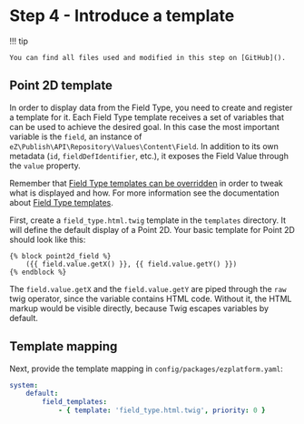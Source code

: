 # Step 4 - Introduce a template

!!! tip

    You can find all files used and modified in this step on [GitHub]().

## Point 2D template

In order to display data from the Field Type, you need to create and register a template for it.
Each Field Type template receives a set of variables that can be used to achieve the desired goal.
In this case the most important variable is the `field`, an instance of `eZ\Publish\API\Repository\Values\Content\Field`.
In addition to its own metadata (`id`, `fieldDefIdentifier`, etc.), it exposes the Field Value through the `value` property.

Remember that [Field Type templates can be overridden](../../guide/twig_functions_reference.md#override-a-field-template-block) in order to tweak what is displayed and how.
For more information see the documentation about [Field Type templates](../../api/field_type_form_and_template.md#content-view-templates).

First, create a `field_type.html.twig` template in the `templates` directory.
It will define the default display of a Point 2D.
Your basic template for Point 2D should look like this:

```html+twig
{% block point2d_field %}
    ({{ field.value.getX() }}, {{ field.value.getY() }})
{% endblock %}
```

The `field.value.getX` and  the `field.value.getY` are piped through the `raw` twig operator, since the variable contains HTML code.
Without it, the HTML markup would be visible directly, because Twig escapes variables by default.

## Template mapping

Next, provide the template mapping in `config/packages/ezplatform.yaml`:

```yaml
system:
    default:
        field_templates:
            - { template: 'field_type.html.twig', priority: 0 }
```
